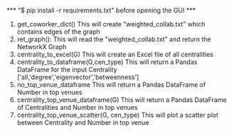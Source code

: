 *** "$ pip install -r requirements.txt" before opening the GUI ***


1. get_coworker_dict()
	This will create "weighted_collab.txt" which contains edges of the graph
2. ret_graph():
	This will read the "weighted_collab.txt" and return the NetworkX Graph
3. centrality_to_excel(G)
	This will create an Excel file of all centralities 
4. centrality_to_dataframe(G,cen_type)
	This will return a Pandas DataFrame for the input Centrality
	['all,'degree','eigenvector','betweenness']
5. no_top_venue_dataframe
	This will return a Pandas DataFrame of Number in top venues
6. centrality_top_venue_dataframe(G)
	This will return a Pandas DataFrame of Centralities and Number in top venues 
7. centrality_top_venue_scatter(G, cen_type)
	This will plot a scatter plot between Centrality and Number in top venue
